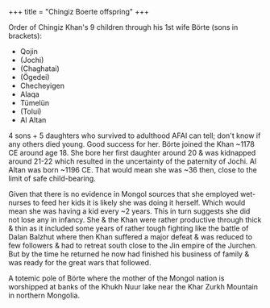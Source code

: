 +++
title = "Chingiz Boerte offspring"
+++

Order of Chingiz Khan's 9 children through his 1st wife Börte (sons in brackets):

- Qojin
- (Jochi)
- (Chaghatai)
- (Ögedei)
- Checheyigen
- Alaqa
- Tümelün
- (Tolui)
- Al Altan

4 sons + 5 daughters who survived to adulthood AFAI can tell; don't know if any others died young. Good success for  her. Börte joined the Khan ~1178 CE around age 18. She bore her first daughter around 20 & was kidnapped around 21-22 which resulted in the uncertainty of the paternity of Jochi. Al Altan was born ~1196 CE. That would mean she was ~36 then, close to the limit of safe child-bearing. 

Given that there is no evidence in Mongol sources that she employed wet-nurses to feed her kids it is likely she was doing it herself. Which would mean she was having a kid every ~2 years. This in turn suggests she did not lose any in infancy. She & the Khan were rather productive through thick & thin as it included some years of rather tough fighting like the battle of Dalan Balzhut where then Khan suffered a major defeat & was reduced to few followers & had to retreat south close to the Jin empire of the Jurchen. But by the time he returned he now had finished his business of family & was ready for the great wars that followed. 

A totemic pole of Börte where the mother of the Mongol nation is worshipped at banks of the Khukh Nuur lake near the Khar Zurkh Mountain in northern Mongolia.